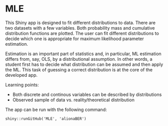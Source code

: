 # MLE

This Shiny app is designed to fit different distributions to data. There are two datasets with a few variables. Both probability mass and
cumulative distribution functions are plotted. 
The user can fit different distributions to decide which one is appropriate for maximum likelihood parameter estimation.

Estimation is an important part of statistics and, in particular, ML estimation differs from, say, OLS, by a distributional assumption. In other words, a student first has to decide what distribution can be assumed and then apply the ML. This task of guessing a correct distribution is at the core of the developed app.

Learning points:

- Both discrete and continous variables can be described by distributions
- Observed sample of data vs. reality/theoretical distribution

The app can be run with the following command:
```{r}
shiny::runGitHub('MLE', 'alionaBER')
```
